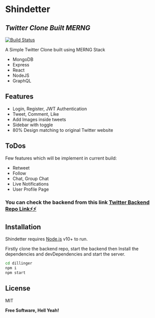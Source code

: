 # Shindetter

## _Twitter Clone Built MERNG_

[![Build Status](https://travis-ci.org/joemccann/dillinger.svg?branch=master)](https://travis-ci.org/joemccann/dillinger)

A Simple Twitter Clone built using MERNG Stack

-   MongoDB
-   Express
-   React
-   NodeJS
-   GraphQL

## Features

-   Login, Register, JWT Authentication
-   Tweet, Comment, Like
-   Add Images inside tweets
-   Sidebar with toggle
-   80% Design matching to original Twitter website

## ToDos

Few features which will be implement in current build:

-   Retweet
-   Follow
-   Chat, Group Chat
-   Live Notifications
-   User Profile Page

### You can check the backend from this link [Twitter Backend Repo Link⚡️⚡️](https://github.com/pra9shinde/twitter-clone-backend)

## Installation

Shindetter requires [Node.js](https://nodejs.org/) v10+ to run.

Firstly clone the backend repo, start the backend then Install the dependencies and devDependencies and start the server.

```sh
cd dillinger
npm i
npm start
```

## License

MIT

**Free Software, Hell Yeah!**
